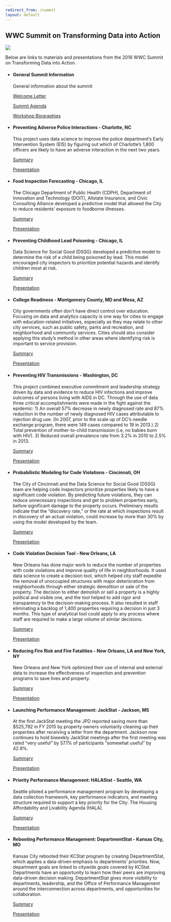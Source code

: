 ```yaml
---
redirect_from: /summit
layout: default
---
```


## <span class="glyphicon glyphicon-book"></span> WWC Summit on Transforming Data into Action
<img class='img-responsive' src="{{ site.baseurl }}/images/summit-logo.png">
<p>
Below are links to materials and presentations from the 2016 WWC Summit on Transforming Data into Action.
</p>
<ul class="list-group">
<li class="list-group-item">
  <h4>General Summit Information</h4>
  <p>General information about the summit</p>
  <p><a href="{{ site.baseurl }}/summit-materials/Welcome Letter - 230.pdf">Welcome Letter</a></p>
  <p><a href="{{ site.baseurl }}/summit-materials/Folder - Narrative Agenda_230, stapled.pdf">Summit Agenda</a></p>
  <p><a href="{{ site.baseurl }}/summit-materials/WWCSummit-AnalyticsWorkshopBios.pdf">Workshop Biographies</a></p>
</li>

<li class="list-group-item">
  <h4>Preventing Adverse Police Interactions - Charlotte, NC</h4>
  <p>This project uses data science to improve the police department’s Early Intervention System (EIS) by figuring out which of Charlotte’s 1,800 officers are likely to have an adverse interaction in the next two years.</p>
  <p><a href="{{ site.baseurl }}/summit-materials/S1_CriminalJustice_Summary.pdf">Summary</a></p>
  <p><a href="{{ site.baseurl }}/summit-materials/S1_CriminalJustice_Prez.pdf">Presentation</a></p>
</li>

<li class="list-group-item">
  <h4>Food Inspection Forecasting - Chicago, IL</h4>
  <p>The Chicago Department of Public Health (CDPH), Department of Innovation and Technology (DOIT), Allstate Insurance, and Civic Consulting Alliance developed a predictive model that allowed the City to reduce residents’ exposure to foodborne illnesses.</p>
  <p><a href="{{ site.baseurl }}/summit-materials/S2_FoodInspections_Summary.pdf">Summary</a></p>
  <p><a href="{{ site.baseurl }}/summit-materials/S2_Health_Prez.pdf">Presentation</a></p>
</li>

<li class="list-group-item">
  <h4>Preventing Childhood Lead Poisoning - Chicago, IL</h4>
  <p>Data Science for Social Good (DSSG) developed a predictive model to determine the risk of a child being poisoned by lead. This model encouraged city inspectors to prioritize potential hazards and identify children most at risk.</p>
  <p><a href="{{ site.baseurl }}/summit-materials/S2_LeadPoisoning_Summary.pdf">Summary</a></p>
  <p><a href="{{ site.baseurl }}/summit-materials/S2_Health_Prez.pdf">Presentation</a></p>
</li>

<li class="list-group-item">
  <h4>College Readiness - Montgomery County, MD and Mesa, AZ</h4>
  <p>City governments often don’t have direct control over education. Focusing on data and analytics capacity is one way for cities to engage with education-related initiatives, especially as they may relate to other city services, such as public safety, parks and recreation, and neighborhood and community services. Cities should also consider applying this study’s method in other areas where identifying risk is important to service provision.</p>
  <p><a href="{{ site.baseurl }}/summit-materials/S3_Education_Summary.pdf">Summary</a></p>
  <p><a href="{{ site.baseurl }}/summit-materials/S3_Education_Prez.pdf">Presentation</a></p>
</li>

<li class="list-group-item">
  <h4>Preventing HIV Transmissions - Washington, DC</h4>
  <p>This project combined executive commitment and leadership strategy driven by data and evidence to reduce HIV infections and improve outcomes of persons living with AIDS in DC. Through the use of data three critical accomplishments were made in the fight against the epidemic: 1) An overall 57% decrease in newly diagnosed rate and 87% reduction in the number of newly diagnosed HIV cases attributable to injection drug use. (In 2007, prior to the scale up of DC’s needle exchange program, there were 149 cases compared to 19 in 2013.) 2) Total prevention of mother-to-child transmission (i.e, no babies born with HIV). 3) Reduced overall prevalence rate from 3.2% in 2010 to 2.5% in 2013.</p>
  <p><a href="{{ site.baseurl }}/summit-materials/S4_HIV_Summary.pdf">Summary</a></p>
  <p><a href="{{ site.baseurl }}/summit-materials/S4_HIV_Prez.pdf">Presentation</a></p>
</li>

<li class="list-group-item">
  <h4>Probabilistic Modeling for Code Violations - Cincinnati, OH</h4>
  <p>The City of Cincinnati and the Data Science for Social Good (DSSG) team are helping code inspectors prioritize properties likely to have a significant code violation. By predicting future violations, they can reduce unnecessary inspections and get to problem properties early, before significant damage to the property occurs. Preliminary results indicate that the “discovery rate,” or the rate at which inspections result in discovery of an actual violation, could increase by more than 30% by using the model developed by the team.</p>
  <p><a href="{{ site.baseurl }}/summit-materials/S5_Cincy_Summary.pdf">Summary</a></p>
  <p><a href="{{ site.baseurl }}/summit-materials/S5_Blight_Prez.pdf">Presentation</a></p>
</li>

<li class="list-group-item">
  <h4>Code Violation Decision Tool - New Orleans, LA</h4>
  <p>New Orleans has done major work to reduce the number of properties with code violations and improve quality of life in neighborhoods. It used data science to create a decision tool, which helped city staff expedite the removal of unoccupied structures with major deterioration from neighborhoods through either strategic demolition or sale of the property. The decision to either demolish or sell a property is a highly political and visible one, and the tool helped to add rigor and transparency to the decision-making process. It also resulted in staff eliminating a backlog of 1,400 properties requiring a decision in just 3 months. This type of analytical tool could apply to any process where staff are required to make a large volume of similar decisions.</p>
  <p><a href="{{ site.baseurl }}/summit-materials/S5_NOLA_Summary.pdf">Summary</a></p>
  <p><a href="{{ site.baseurl }}/summit-materials/S5_Blight_Prez.pdf">Presentation</a></p>
</li>

<li class="list-group-item">
  <h4>Reducing Fire Risk and Fire Fatalities - New Orleans, LA and New York, NY</h4>
  <p>New Orleans and New York optimized their use of internal and external data to increase the effectiveness of inspection and prevention programs to save lives and property.</p>
  <p><a href="{{ site.baseurl }}/summit-materials/S6_Fire_Summary.pdf">Summary</a></p>
  <p><a href="{{ site.baseurl }}/summit-materials/S6_Fire_Prez.pdf">Presentation</a></p>
</li>

<li class="list-group-item">
  <h4>Launching Performance Management: JackStat - Jackson, MS</h4>
  <p>At the first JackStat meeting the JPD reported saving more than $525,792 in FY 2015 by property owners voluntarily cleaning up their properties after receiving a letter from the department. Jackson now continues to hold biweekly JackStat meetings after the first meeting was rated “very useful” by 57.1% of participants “somewhat useful” by 42.9%.</p>
  <p><a href="{{ site.baseurl }}/summit-materials/S7_Launching_Summary.pdf">Summary</a></p>
  <p><a href="{{ site.baseurl }}/summit-materials/S7_Performance_Prez.pdf">Presentation</a></p>
</li>

<li class="list-group-item">
  <h4>Priority Performance Management: HALAStat - Seattle, WA</h4>
  <p>Seattle piloted a performance management program by developing a data collection framework, key performance indicators, and meeting structure required to support a key priority for the City: The Housing Affordability and Livability Agenda (HALA).</p>
  <p><a href="{{ site.baseurl }}/summit-materials/S7_Prioritizing_Summary.pdf">Summary</a></p>
  <p><a href="{{ site.baseurl }}/summit-materials/S7_Performance_Prez.pdf">Presentation</a></p>
</li>

<li class="list-group-item">
  <h4>Rebooting Performance Management: DepartmentStat - Kansas City, MO</h4>
  <p>Kansas City rebooted their KCStat program by creating DepartmentStat, which applies a data-driven emphasis to departments’ priorities. Now, department goals are linked to citywide goals covered by KCStat. Departments have an opportunity to learn how their peers are improving data-driven decision making. DepartmentStat gives more visibility to departments, leadership, and the Office of Performance Management around the interconnection across departments, and opportunities for collaboration.</p>
  <p><a href="{{ site.baseurl }}/summit-materials/S7_Rebooting_Summary.pdf">Summary</a></p>
  <p><a href="{{ site.baseurl }}/summit-materials/S7_Performance_Prez.pdf">Presentation</a></p>
</li>

</ul>

